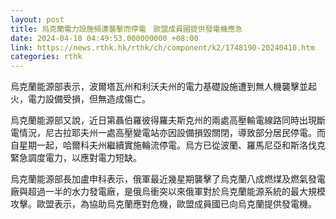 ```yaml
---
layout: post
title: 烏克蘭電力設施頻遭襲擊而停電　歐盟成員國提供發電機應急
date: 2024-04-10 04:49:53.000000000 +08:00
link: https://news.rthk.hk/rthk/ch/component/k2/1748190-20240410.htm
categories: rthk
---
```


烏克蘭能源部表示，波爾塔瓦州和利沃夫州的電力基礎設施遭到無人機襲擊並起火，電力設備受損，但無造成傷亡。

烏克蘭能源部又說，近日第聶伯羅彼得羅夫斯克州的兩處高壓輸電線路同時出現斷電情況，尼古拉耶夫州一處高壓變電站亦因設備損毀關閉，導致部分居民停電。而自星期一起，哈爾科夫州繼續實施輪流停電。烏方已從波蘭、羅馬尼亞和斯洛伐克緊急調度電力，以應對電力短缺。

烏克蘭能源部長加盧申科表示，俄軍最近幾星期襲擊了烏克蘭八成燃煤及燃氣發電廠與超過一半的水力發電廠，是俄烏衝突以來俄軍對於烏克蘭能源系統的最大規模攻擊。歐盟表示，為協助烏克蘭應對危機，歐盟成員國已向烏克蘭提供發電機。
